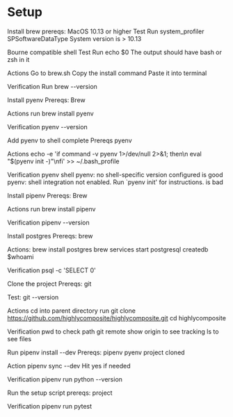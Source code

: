 # Setup

Install brew
prereqs:
MacOS 10.13 or higher
Test
Run system_profiler SPSoftwareDataType
System version is > 10.13

Bourne compatible shell
Test
Run echo $0
The output should have bash or zsh in it

Actions
Go to brew.sh
Copy the install command
Paste it into terminal

Verification
Run brew --version

Install pyenv
Prereqs:
Brew

Actions
run brew install pyenv

Verification
pyenv --version


Add pyenv to shell complete
Prereqs
pyenv

Actions
echo -e 'if command -v pyenv 1>/dev/null 2>&1; then\n  eval "$(pyenv init -)"\nfi' >> ~/.bash_profile

Verification
pyenv shell
pyenv: no shell-specific version configured is good
pyenv: shell integration not enabled. Run `pyenv init' for instructions. is bad


Install pipenv
Prereqs:
Brew

Actions
run brew install pipenv

Verification
pipenv --version

Install postgres
Prereqs:
brew

Actions:
brew install postgres
brew services start postgresql
createdb $whoami


Verification
psql -c 'SELECT 0'


Clone the project
Prereqs:
git

Test:
git --version

Actions
cd into parent directory
run git clone https://github.com/highlycomposite/highlycomposite.git
cd highlycomposite

Verification
pwd to check path
git remote show origin to see tracking
ls to see files


Run pipenv install --dev
Prereqs:
pipenv
pyenv
project cloned

Action
pipenv sync --dev
Hit yes if needed

Verification
pipenv run python --version


Run the setup script
prereqs:
project

Verification
pipenv run pytest

